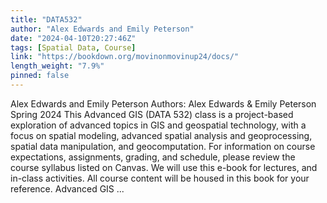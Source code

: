 ```yaml
---
title: "DATA532"
author: "Alex Edwards and Emily Peterson"
date: "2024-04-10T20:27:46Z"
tags: [Spatial Data, Course]
link: "https://bookdown.org/movinonmovinup24/docs/"
length_weight: "7.9%"
pinned: false
---
```


Alex Edwards and Emily Peterson Authors: Alex Edwards & Emily Peterson Spring 2024 This Advanced GIS (DATA 532) class is a project-based exploration of advanced topics in GIS and geospatial technology, with a focus on spatial modeling, advanced spatial analysis and geoprocessing, spatial data manipulation, and geocomputation. For information on course expectations, assignments, grading, and schedule, please review the course syllabus listed on Canvas. We will use this e-book for lectures, and in-class activities. All course content will be housed in this book for your reference. Advanced GIS ...
